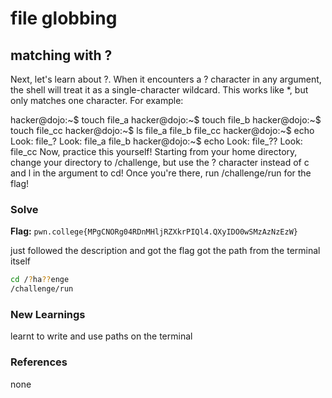 # file globbing

## matching with ?
Next, let's learn about ?. When it encounters a ? character in any argument, the shell will treat it as a single-character wildcard. This works like *, but only matches one character. For example:

hacker@dojo:~$ touch file_a
hacker@dojo:~$ touch file_b
hacker@dojo:~$ touch file_cc
hacker@dojo:~$ ls
file_a	file_b	file_cc
hacker@dojo:~$ echo Look: file_?
Look: file_a file_b
hacker@dojo:~$ echo Look: file_??
Look: file_cc
Now, practice this yourself! Starting from your home directory, change your directory to /challenge, but use the ? character instead of c and l in the argument to cd! Once you're there, run /challenge/run for the flag!

### Solve
**Flag:** `pwn.college{MPgCNORg04RDnMHljRZXkrPIQl4.QXyIDO0wSMzAzNzEzW}`

just followed the description and got the flag
got the path from the terminal itself


```bash
cd /?ha??enge
/challenge/run
```

### New Learnings
learnt to write and use paths on the terminal

### References 
none

